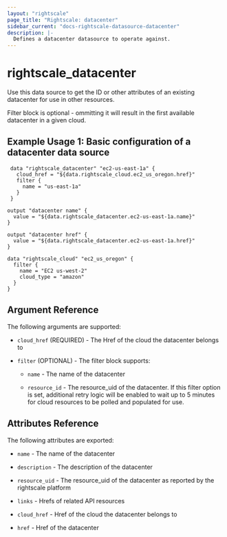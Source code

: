 ```yaml
---
layout: "rightscale"
page_title: "Rightscale: datacenter"
sidebar_current: "docs-rightscale-datasource-datacenter"
description: |-
  Defines a datacenter datasource to operate against.
---
```


# rightscale_datacenter

Use this data source to get the ID or other attributes of an existing datacenter for use in other resources.

Filter block is optional - ommitting it will result in the first available datacenter in a given cloud.

## Example Usage 1: Basic configuration of a datacenter data source

```hcl
 data "rightscale_datacenter" "ec2-us-east-1a" {
   cloud_href = "${data.rightscale_cloud.ec2_us_oregon.href}"
   filter {
     name = "us-east-1a"
   }
 }

output "datacenter name" {
  value = "${data.rightscale_datacenter.ec2-us-east-1a.name}"
}

output "datacenter href" {
  value = "${data.rightscale_datacenter.ec2-us-east-1a.href}"
}

data "rightscale_cloud" "ec2_us_oregon" {
  filter {
    name = "EC2 us-west-2"
    cloud_type = "amazon"
  }
}
```

## Argument Reference

The following arguments are supported:

* `cloud_href` (REQUIRED) - The Href of the cloud the datacenter belongs to

* `filter` (OPTIONAL) - The filter block supports:

  * `name` - The name of the datacenter

  * `resource_id` - The resource_uid of the datacenter.  If this filter option is set, additional retry logic will be enabled to wait up to 5 minutes for cloud resources to be polled and populated for use.

## Attributes Reference

The following attributes are exported:

* `name` - The name of the datacenter

* `description` - The description of the datacenter

* `resource_uid` - The resource_uid of the datacenter as reported by the rightscale platform

* `links` - Hrefs of related API resources

* `cloud_href` - Href of the cloud the datacenter belongs to

* `href` - Href of the datacenter
